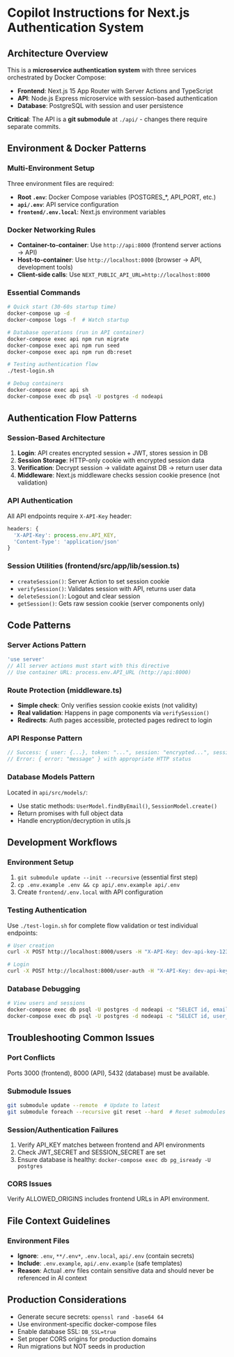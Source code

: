 # Copilot Instructions for Next.js Authentication System

## Architecture Overview
This is a **microservice authentication system** with three services orchestrated by Docker Compose:
- **Frontend**: Next.js 15 App Router with Server Actions and TypeScript
- **API**: Node.js Express microservice with session-based authentication
- **Database**: PostgreSQL with session and user persistence

**Critical**: The API is a **git submodule** at `./api/` - changes there require separate commits.

## Environment & Docker Patterns

### Multi-Environment Setup
Three environment files are required:
- **Root `.env`**: Docker Compose variables (POSTGRES_*, API_PORT, etc.)
- **`api/.env`**: API service configuration
- **`frontend/.env.local`**: Next.js environment variables

### Docker Networking Rules
- **Container-to-container**: Use `http://api:8000` (frontend server actions → API)
- **Host-to-container**: Use `http://localhost:8000` (browser → API, development tools)
- **Client-side calls**: Use `NEXT_PUBLIC_API_URL=http://localhost:8000`

### Essential Commands
```bash
# Quick start (30-60s startup time)
docker-compose up -d
docker-compose logs -f  # Watch startup

# Database operations (run in API container)
docker-compose exec api npm run migrate
docker-compose exec api npm run seed
docker-compose exec api npm run db:reset

# Testing authentication flow
./test-login.sh

# Debug containers
docker-compose exec api sh
docker-compose exec db psql -U postgres -d nodeapi
```

## Authentication Flow Patterns

### Session-Based Architecture
1. **Login**: API creates encrypted session + JWT, stores session in DB
2. **Session Storage**: HTTP-only cookie with encrypted session data
3. **Verification**: Decrypt session → validate against DB → return user data
4. **Middleware**: Next.js middleware checks session cookie presence (not validation)

### API Authentication
All API endpoints require `X-API-Key` header:
```typescript
headers: {
  'X-API-Key': process.env.API_KEY,
  'Content-Type': 'application/json'
}
```

### Session Utilities (frontend/src/app/lib/session.ts)
- `createSession()`: Server Action to set session cookie
- `verifySession()`: Validates session with API, returns user data
- `deleteSession()`: Logout and clear session
- `getSession()`: Gets raw session cookie (server components only)

## Code Patterns

### Server Actions Pattern
```typescript
'use server'
// All server actions must start with this directive
// Use container URL: process.env.API_URL (http://api:8000)
```

### Route Protection (middleware.ts)
- **Simple check**: Only verifies session cookie exists (not validity)
- **Real validation**: Happens in page components via `verifySession()`
- **Redirects**: Auth pages accessible, protected pages redirect to login

### API Response Pattern
```javascript
// Success: { user: {...}, token: "...", session: "encrypted...", sessionExpires: "..." }
// Error: { error: "message" } with appropriate HTTP status
```

### Database Models Pattern
Located in `api/src/models/`:
- Use static methods: `UserModel.findByEmail()`, `SessionModel.create()`
- Return promises with full object data
- Handle encryption/decryption in utils.js

## Development Workflows

### Environment Setup
1. `git submodule update --init --recursive` (essential first step)
2. `cp .env.example .env && cp api/.env.example api/.env`
3. Create `frontend/.env.local` with API configuration

### Testing Authentication
Use `./test-login.sh` for complete flow validation or test individual endpoints:
```bash
# User creation
curl -X POST http://localhost:8000/users -H "X-API-Key: dev-api-key-12345-change-in-production" -d '{"email":"test@example.com","password":"password123","first_name":"Test","last_name":"User"}'

# Login
curl -X POST http://localhost:8000/user-auth -H "X-API-Key: dev-api-key-12345-change-in-production" -d '{"email":"test@example.com","password":"password123"}'
```

### Database Debugging
```bash
# View users and sessions
docker-compose exec db psql -U postgres -d nodeapi -c "SELECT id, email, first_name FROM users;"
docker-compose exec db psql -U postgres -d nodeapi -c "SELECT id, user_id, expires_at FROM sessions WHERE expires_at > NOW();"
```

## Troubleshooting Common Issues

### Port Conflicts
Ports 3000 (frontend), 8000 (API), 5432 (database) must be available.

### Submodule Issues
```bash
git submodule update --remote  # Update to latest
git submodule foreach --recursive git reset --hard  # Reset submodules
```

### Session/Authentication Failures
1. Verify API_KEY matches between frontend and API environments
2. Check JWT_SECRET and SESSION_SECRET are set
3. Ensure database is healthy: `docker-compose exec db pg_isready -U postgres`

### CORS Issues
Verify ALLOWED_ORIGINS includes frontend URLs in API environment.

## File Context Guidelines

### Environment Files
- **Ignore**: `.env`, `**/.env*`, `.env.local`, `api/.env` (contain secrets)
- **Include**: `.env.example`, `api/.env.example` (safe templates)
- **Reason**: Actual .env files contain sensitive data and should never be referenced in AI context

## Production Considerations
- Generate secure secrets: `openssl rand -base64 64`
- Use environment-specific docker-compose files
- Enable database SSL: `DB_SSL=true`
- Set proper CORS origins for production domains
- Run migrations but NOT seeds in production
